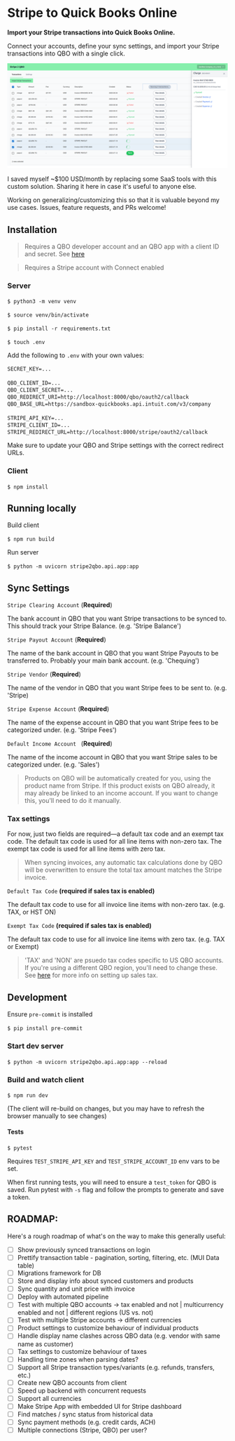 # Stripe to Quick Books Online

**Import your Stripe transactions into Quick Books Online.**

Connect your accounts, define your sync settings, and import your Stripe transactions into QBO with a single click.

![screenshot](screenshot.png)

I saved myself ~$100 USD/month by replacing some SaaS tools with this custom solution. Sharing it here in case it's useful to anyone else.

Working on generalizing/customizing this so that it is valuable beyond my use cases. Issues, feature requests, and PRs welcome!

## Installation

> Requires a QBO developer account and an QBO app with a client ID and secret. See [here](https://developer.intuit.com/app/developer/qbo/docs/develop/authentication-and-authorization/oauth-2.0)

> Requires a Stripe account with Connect enabled

### Server

`$ python3 -m venv venv`

`$ source venv/bin/activate`

`$ pip install -r requirements.txt`

`$ touch .env`

Add the following to `.env` with your own values:

```
SECRET_KEY=...

QBO_CLIENT_ID=...
QBO_CLIENT_SECRET=...
QBO_REDIRECT_URI=http://localhost:8000/qbo/oauth2/callback
QBO_BASE_URL=https://sandbox-quickbooks.api.intuit.com/v3/company

STRIPE_API_KEY=...
STRIPE_CLIENT_ID=...
STRIPE_REDIRECT_URL=http://localhost:8000/stripe/oauth2/callback
```

Make sure to update your QBO and Stripe settings with the correct redirect URLs.

### Client

`$ npm install`

## Running locally

Build client

`$ npm run build`

Run server

`$ python -m uvicorn stripe2qbo.api.app:app`

## Sync Settings

`Stripe Clearing Account` (**Required**)

The bank account in QBO that you want Stripe transactions to be synced to. This should track your Stripe Balance. (e.g. 'Stripe Balance')

`Stripe Payout Account` (**Required**)

The name of the bank account in QBO that you want Stripe Payouts to be transferred to. Probably your main bank account. (e.g. 'Chequing')

`Stripe Vendor` (**Required**)

The name of the vendor in QBO that you want Stripe fees to be sent to. (e.g. 'Stripe\)

`Stripe Expense Account` (**Required**)

The name of the expense account in QBO that you want Stripe fees to be categorized under. (e.g. 'Stripe Fees')

`Default Income Account ` (**Required**)

The name of the income account in QBO that you want Stripe sales to be categorized under. (e.g. 'Sales')

> Products on QBO will be automatically created for you, using the product name from Stripe. If this product exists on QBO already, it may already be linked to an income account. If you want to change this, you'll need to do it manually.

### Tax settings

For now, just two fields are required—a default tax code and an exempt tax code. The default tax code is used for all line items with non-zero tax. The exempt tax code is used for all line items with zero tax.

> When syncing invoices, any automatic tax calculations done by QBO will be overwritten to ensure the total tax amount matches the Stripe invoice.

`Default Tax Code` **(required if sales tax is enabled)**

The default tax code to use for all invoice line items with non-zero tax. (e.g. TAX, or HST ON)

`Exempt Tax Code` **(required if sales tax is enabled)**

The default tax code to use for all invoice line items with zero tax. (e.g. TAX or Exempt)

> 'TAX' and 'NON' are psuedo tax codes specific to US QBO accounts. If you're using a different QBO region, you'll need to change these. See [here](https://developer.intuit.com/app/developer/qbo/docs/develop/tutorials/transaction-tax-detail-entity-fields) for more info on setting up sales tax.

## Development

Ensure `pre-commit` is installed

`$ pip install pre-commit`

### Start dev server

`$ python -m uvicorn stripe2qbo.api.app:app --reload`

### Build and watch client

`$ npm run dev`

(The client will re-build on changes, but you may have to refresh the browser manually to see changes)

#### Tests

`$ pytest`

Requires `TEST_STRIPE_API_KEY` and `TEST_STRIPE_ACCOUNT_ID` env vars to be set.

When first running tests, you will need to ensure a `test_token` for QBO is saved. Run pytest with `-s` flag and follow the prompts to generate and save a token.

## ROADMAP:

Here's a rough roadmap of what's on the way to make this generally useful:

-   [ ] Show previously synced transactions on login
-   [ ] Prettify transaction table - pagination, sorting, filtering, etc. (MUI Data table)
-   [ ] Migrations framework for DB
-   [ ] Store and display info about synced customers and products
-   [ ] Sync quantity and unit price with invoice
-   [ ] Deploy with automated pipeline
-   [ ] Test with multiple QBO accounts -> tax enabled and not | multicurrency enabled and not | different regions (US vs. not)
-   [ ] Test with multiple Stripe accounts -> different currencies
-   [ ] Product settings to customize behaviour of individual products
-   [ ] Handle display name clashes across QBO data (e.g. vendor with same name as customer)
-   [ ] Tax settings to customize behaviour of taxes
-   [ ] Handling time zones when parsing dates?
-   [ ] Support all Stripe transaction types/variants (e.g. refunds, transfers, etc.)
-   [ ] Create new QBO accounts from client
-   [ ] Speed up backend with concurrent requests
-   [ ] Support all currencies
-   [ ] Make Stripe App with embedded UI for Stripe dashboard
-   [ ] Find matches / sync status from historical data
-   [ ] Sync payment methods (e.g. credit cards, ACH)
-   [ ] Multiple connections (Stripe, QBO) per user?
